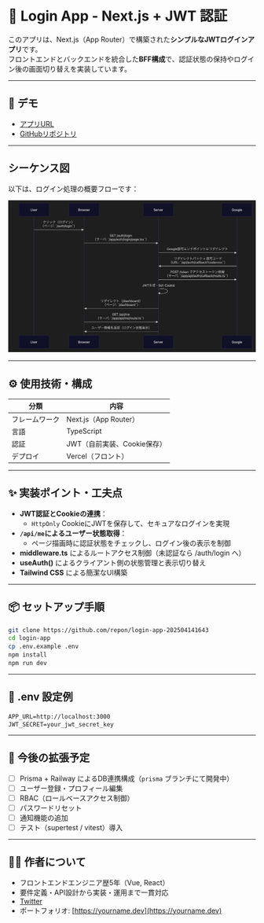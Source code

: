 # 🔐 Login App - Next.js + JWT 認証

このアプリは、Next.js（App Router）で構築された**シンプルなJWTログインアプリ**です。  
フロントエンドとバックエンドを統合した**BFF構成**で、認証状態の保持やログイン後の画面切り替えを実装しています。

---

## 🚀 デモ

- [アプリURL](https://login-app-murex-kappa.vercel.app/)
- [GitHubリポジトリ](https://github.com/repon/login-app-202504141643)

---

## シーケンス図

以下は、ログイン処理の概要フローです：

![ログインシーケンス図](dev-docs/sequence-login.png)

---

## ⚙️ 使用技術・構成

| 分類           | 内容                        |
| -------------- | --------------------------- |
| フレームワーク | Next.js（App Router）       |
| 言語           | TypeScript                  |
| 認証           | JWT（自前実装、Cookie保存） |
| デプロイ       | Vercel（フロント）          |

---

## ✨ 実装ポイント・工夫点

- **JWT認証とCookieの連携**：
  - `HttpOnly` CookieにJWTを保存して、セキュアなログインを実現
- **`/api/me`によるユーザー状態取得**：
  - ページ描画時に認証状態をチェックし、ログイン後の表示を制御
- **middleware.ts** によるルートアクセス制御（未認証なら /auth/login へ）
- **useAuth()** によるクライアント側の状態管理と表示切り替え
- **Tailwind CSS** による簡潔なUI構築

---

## 📦 セットアップ手順

```bash
git clone https://github.com/repon/login-app-202504141643
cd login-app
cp .env.example .env
npm install
npm run dev
```

---

## 📁 .env 設定例

```env
APP_URL=http://localhost:3000
JWT_SECRET=your_jwt_secret_key
```

---

## 🧪 今後の拡張予定

- [ ] Prisma + Railway によるDB連携構成（`prisma` ブランチにて開発中）
- [ ] ユーザー登録・プロフィール編集
- [ ] RBAC（ロールベースアクセス制御）
- [ ] パスワードリセット
- [ ] 通知機能の追加
- [ ] テスト（supertest / vitest）導入

---

## 🧑‍💻 作者について

- フロントエンドエンジニア歴5年（Vue, React）
- 要件定義・API設計から実装・運用まで一貫対応
- [Twitter](https://x.com/ha20250121)
- ポートフォリオ: [https://yourname.dev](https://yourname.dev)

